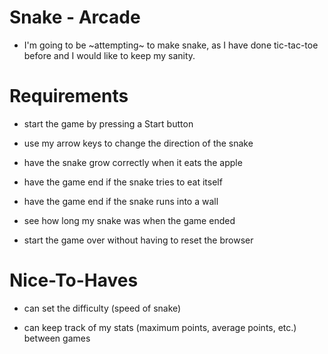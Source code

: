 # Snake - Arcade
 - I'm going to be ~attempting~ to make snake, as I have done tic-tac-toe before and I would like to keep my sanity. 

 # Requirements 
- start the game by pressing a Start button

- use my arrow keys to change the direction of the snake

- have the snake grow correctly when it eats the apple

- have the game end if the snake tries to eat itself

- have the game end if the snake runs into a wall

- see how long my snake was when the game ended

- start the game over without having to reset the browser

# Nice-To-Haves
- can set the difficulty (speed of snake)

- can keep track of my stats (maximum points, average points, etc.) between games
